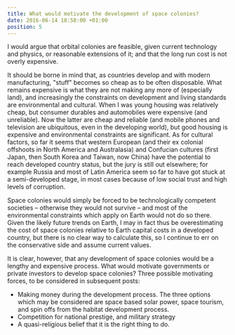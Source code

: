```yaml
---
title: What would motivate the development of space colonies?
date: 2016-06-14 18:58:00 +01:00
position: 5
---
```


I would argue that orbital colonies are feasible, given current technology and physics, or reasonable extensions of it; and that the long run cost is not overly expensive.

It should be borne in mind that, as countries develop and with modern manufacturing, "stuff" becomes so cheap as to be often disposable. What remains expensive is what they are not making any more of (especially land), and increasingly the constraints on development and living standards are environmental and cultural. When I was young housing was relatively cheap, but consumer durables and automobiles were expensive (and unreliable). Now the latter are cheap and reliable (and mobile phones and television are ubiquitous, even in the developing world), but good housing is expensive and environmental constraints are significant. As for cultural factors, so far it seems that western European (and their ex colonial offshoots in North America and Australasia) and Confucian cultures (first Japan, then South Korea and Taiwan, now China) have the potential to reach developed country status, but the jury is still out elsewhere; for example Russia and most of Latin America seem so far to have got stuck at a semi-developed stage, in most cases because of low social trust and high levels of corruption.

Space colonies would simply be forced to be technologically competent societies – otherwise they would not survive – and most of the environmental constraints which apply on Earth would not do so there. Given the likely future trends on Earth, I may in fact thus be overestimating the cost of space colonies relative to Earth capital costs in a developed country, but there is no clear way to calculate this, so I continue to err on the conservative side and assume current values.

It is clear, however, that any development of space colonies would be a lengthy and expensive process. What would motivate governments or private investors to develop space colonies? Three possible motivating forces, to be considered in subsequent posts:

- Making money during the development process. The three options which may be considered are space based solar power, space tourism, and spin offs from the habitat development process.
- Competition for national prestige, and military strategy
- A quasi-religious belief that it is the right thing to do.
